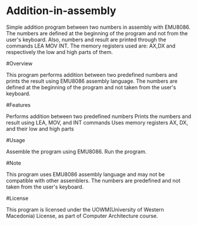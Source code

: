 # Addition-in-assembly
Simple addition program between two numbers in assembly with EMU8086. 
The numbers are defined at the beginning of the program and not from the user's keyboard.
Also, numbers and result are printed through the commands LEA MOV INT.
The memory registers used are: AX,DX and respectively the low and high parts of them.

#Overview

This program performs addition between two predefined numbers and prints the result using EMU8086 assembly language. 
The numbers are defined at the beginning of the program and not taken from the user's keyboard.

#Features

Performs addition between two predefined numbers
Prints the numbers and result using LEA, MOV, and INT commands
Uses memory registers AX, DX, and their low and high parts

#Usage

Assemble the program using EMU8086.
Run the program.

#Note

This program uses EMU8086 assembly language and may not be compatible with other assemblers.
The numbers are predefined and not taken from the user's keyboard.

#License

This program is licensed under the UOWM(University of Western Macedonia) License, as part of Computer Architecture course.


